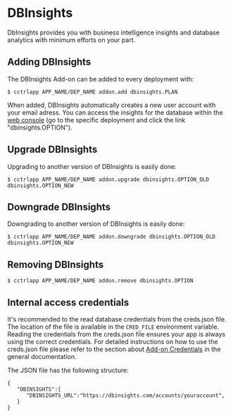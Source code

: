 # DBInsights

DbInsights provides you with business intelligence insights and database analytics with minimum efforts on your part.

## Adding DBInsights

The DBInsights Add-on can be added to every deployment with:

~~~
$ cctrlapp APP_NAME/DEP_NAME addon.add dbinsights.PLAN
~~~

When added, DBInsights automatically creates a new user account with your email adress. You can access the insights for the database within the [web console](https://www.cloudcontrol.com/console) (go to the specific deployment and click the link "dbinsights.OPTION").

## Upgrade DBInsights

Upgrading to another version of DBInsights is easily done:

~~~
$ cctrlapp APP_NAME/DEP_NAME addon.upgrade dbinsights.OPTION_OLD dbinsights.OPTION_NEW 
~~~

## Downgrade DBInsights

Downgrading to another version of DBInsights is easily done:

~~~
$ cctrlapp APP_NAME/DEP_NAME addon.downgrade dbinsights.OPTION_OLD dbinsights.OPTION_NEW 
~~~

## Removing DBInsights

~~~
$ cctrlapp APP_NAME/DEP_NAME addon.remove dbinsights.OPTION
~~~

## Internal access credentials

It's recommended to the read database credentials from the creds.json file. The location of the file is available in the `CRED_FILE` environment variable. Reading the credentials from the creds.json file ensures your app is always using the correct credentials. For detailed instructions on how to use the creds.json file please refer to the section about [Add-on Credentials](https://www.cloudcontrol.com/dev-center/platform%20documentation#add-ons) in the general documentation.

The JSON file has the following structure:

~~~
{
   "DBINSIGHTS":{
      "DBINSIGHTS_URL":"https://dbinsights.com/accounts/youraccount",
   }
}
~~~

